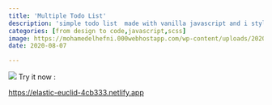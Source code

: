 ```yaml
---
title: 'Multiple Todo List'
description: 'simple todo list  made with vanilla javascript and i styled with scss.'
categories: [from design to code,javascript,scss]
image: https://mohamedelhefni.000webhostapp.com/wp-content/uploads/2020/08/Screenshot_2020-08-07-Todo-list.png
date: 2020-08-07

---
```

![](https://mohamedelhefni.000webhostapp.com/wp-content/uploads/2020/08/Screenshot_2020-08-07-Todo-list-1024x505.png)
Try it now :


<https://elastic-euclid-4cb333.netlify.app>


